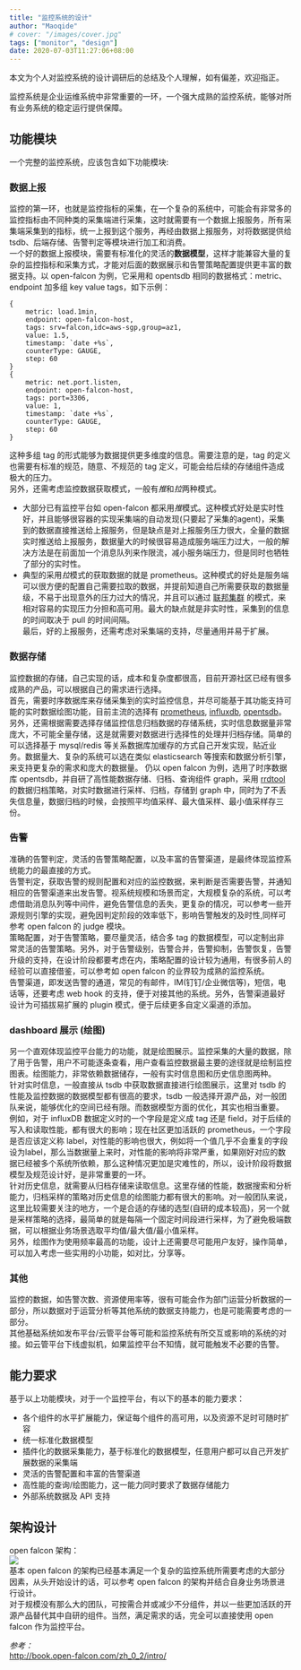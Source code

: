 ```yaml
---
title: "监控系统的设计"
author: "Maoqide"
# cover: "/images/cover.jpg"
tags: ["monitor", "design"]
date: 2020-07-03T11:27:06+08:00
---
```


本文为个人对监控系统的设计调研后的总结及个人理解，如有偏差，欢迎指正。     
<!--more-->
监控系统是企业运维系统中非常重要的一环，一个强大成熟的监控系统，能够对所有业务系统的稳定运行提供保障。     

## 功能模块

一个完整的监控系统，应该包含如下功能模块:    
### 数据上报
监控的第一环，也就是监控指标的采集，在一个复杂的系统中，可能会有非常多的监控指标由不同种类的采集端进行采集，这时就需要有一个数据上报服务，所有采集端采集到的指标，统一上报到这个服务，再经由数据上报服务，对将数据提供给 tsdb、后端存储、告警判定等模块进行加工和消费。     
一个好的数据上报模块，需要有标准化的灵活的**数据模型**，这样才能兼容大量的复杂的监控指标和采集方式，才能对后面的数据展示和告警策略配置提供更丰富的数据支持。以 open-falcon 为例，它采用和 opentsdb 相同的数据格式：metric、endpoint 加多组 key value tags，如下示例：        
```
{
    metric: load.1min,
    endpoint: open-falcon-host,
    tags: srv=falcon,idc=aws-sgp,group=az1,
    value: 1.5,
    timestamp: `date +%s`,
    counterType: GAUGE,
    step: 60
}
{
    metric: net.port.listen,
    endpoint: open-falcon-host,
    tags: port=3306,
    value: 1,
    timestamp: `date +%s`,
    counterType: GAUGE,
    step: 60
}
```

这种多组 tag 的形式能够为数据提供更多维度的信息。需要注意的是，tag 的定义也需要有标准的规范，随意、不规范的 tag 定义，可能会给后续的存储组件造成极大的压力。   
另外，还需考虑监控数据获取模式，一般有*推*和*拉*两种模式。    
- 大部分已有监控平台如 open-falcon 都采用*推*模式。这种模式好处是实时性好，并且能够很容器的实现采集端的自动发现(只要起了采集的agent)，采集到的数据直接推送给上报服务，但是缺点是对上报服务压力很大，全量的数据实时推送给上报服务，数据量大的时候很容易造成服务端压力过大，一般的解决方法是在前面加一个消息队列来作限流，减小服务端压力，但是同时也牺牲了部分的实时性。    
- 典型的采用*拉*模式的获取数据的就是 prometheus。这种模式的好处是服务端可以很方便的配置自己需要拉取的数据，并提前知道自己所需要获取的数据量级，不易于出现意外的压力过大的情况，并且可以通过 [联邦集群](https://prometheus.io/docs/prometheus/latest/federation/) 的模式，来相对容易的实现压力分担和高可用。最大的缺点就是非实时性，采集到的信息的时间取决于 pull 的时间间隔。    
最后，好的上报服务，还需考虑对采集端的支持，尽量通用并易于扩展。    

### 数据存储
监控数据的存储，自己实现的话，成本和复杂度都很高，目前开源社区已经有很多成熟的产品，可以根据自己的需求进行选择。    
首先，需要时序数据库来存储采集到的实时监控信息，并尽可能基于其功能支持可能的实时数据绘图功能，目前主流的选择有 [prometheus](https://github.com/prometheus/prometheus), [influxdb](https://github.com/influxdata/influxdb), [opentsdb](https://github.com/OpenTSDB/opentsdb)。    
另外，还需根据需要选择存储监控信息归档数据的存储系统，实时信息数据量非常庞大，不可能全量存储，这是就需要对数据进行选择性的处理并归档存储。简单的可以选择基于 mysql/redis 等关系数据库加缓存的方式自己开发实现，贴近业务。数据量大、复杂的系统可以选在类似 elasticsearch 等搜索和数据分析引擎，来支持更复杂的需求和庞大的数据量。
仍以 open falcon 为例，选用了时序数据库 opentsdb，并自研了高性能数据存储、归档、查询组件 graph，采用 [rrdtool](https://oss.oetiker.ch/rrdtool/doc/index.en.html) 的数据归档策略，对实时数据进行采样、归档，存储到 graph 中，同时为了不丢失信息量，数据归档的时候，会按照平均值采样、最大值采样、最小值采样存三份。        

### 告警
准确的告警判定，灵活的告警策略配置，以及丰富的告警渠道，是最终体现监控系统能力的最直接的方式。    
告警判定，获取告警的规则配置和对应的监控数据，来判断是否需要告警，并通知相应的告警渠道来出发告警。视系统规模和场景而定，大规模复杂的系统，可以考虑借助消息队列等中间件，避免告警信息的丢失，更复杂的情况，可以参考一些开源规则引擎的实现，避免因判定阶段的效率低下，影响告警触发的及时性,同样可参考 open falcon 的 judge 模块。     
策略配置，对于告警策略，要尽量灵活，结合多 tag 的数据模型，可以定制出非常灵活的告警策略。另外，对于告警级别，告警合并，告警抑制，告警恢复，告警升级的支持，在设计阶段都要考虑在内，策略配置的设计较为通用，有很多前人的经验可以直接借鉴，可以参考如 open falcon 的业界较为成熟的监控系统。    
告警渠道，即发送告警的通道，常见的有邮件，IM(钉钉/企业微信等)，短信，电话等，还要考虑
web hook 的支持，便于对接其他的系统。另外，告警渠道最好设计为可插拔易扩展的 plugin 模式，便于后续更多自定义渠道的添加。    

### dashboard 展示 (绘图)
另一个直观体现监控平台能力的功能，就是绘图展示。监控采集的大量的数据，除了用于告警，用户不可能逐条查看，用户查看监控数据最主要的途径就是绘制监控图表。绘图能力，非常依赖数据储存，一般有实时信息图和历史信息图两种。    
针对实时信息，一般直接从 tsdb 中获取数据直接进行绘图展示，这里对 tsdb 的性能及监控数据的数据模型都有很高的要求，tsdb 一般选择开源产品，对一般团队来说，能够优化的空间已经有限。而数据模型方面的优化，其实也相当重要。
    例如，对于 influxDB 数据定义时的一个字段是定义成 tag 还是 field，对于后续的写入和读取性能，都有很大的影响；现在社区更加活跃的 prometheus，一个字段是否应该定义称 label，对性能的影响也很大，例如将一个值几乎不会重复的字段设为label，那么当数据量上来时，对性能的影响将非常严重，如果刚好对应的数据已经被多个系统所依赖，那么这种情况更加是灾难性的，所以，设计阶段将数据模型及规范设计好，是非常重要的一环。        
针对历史信息，就需要从归档存储来读取信息。这里存储的性能，数据搜索和分析能力，归档采样的策略对历史信息的绘图能力都有很大的影响。对一般团队来说，这里比较需要关注的地方，一个是合适的存储的选型(自研的成本较高)，另一个就是采样策略的选择，最简单的就是每隔一个固定时间段进行采样，为了避免极端数据，可以根据业务场景选取平均值/最大值/最小值采样。    
另外，绘图作为使用频率最高的功能，设计上还需要尽可能用户友好，操作简单，可以加入考虑一些实用的小功能，如对比，分享等。    
### 其他
监控的数据，如告警次数、资源使用率等，很有可能会作为部门运营分析数据的一部分，所以数据对于运营分析等其他系统的数据支持能力，也是可能需要考虑的一部分。    
其他基础系统如发布平台/云管平台等可能和监控系统有所交互或影响的系统的对接。如云管平台下线虚拟机，如果监控平台不知情，就可能触发不必要的告警。    

## 能力要求
基于以上功能模块，对于一个监控平台，有以下的基本的能力要求：    
- 各个组件的水平扩展能力，保证每个组件的高可用，以及资源不足时可随时扩容    
- 统一标准化数据模型    
- 插件化的数据采集能力，基于标准化的数据模型，任意用户都可以自己开发扩展数据的采集端    
- 灵活的告警配置和丰富的告警渠道     
- 高性能的查询/绘图能力，这一能力同时要求了数据存储能力    
- 外部系统数据及 API 支持    

## 架构设计
open falcon 架构：    
![](/media/posts/practice/monitor/open-falcon-arch.png)    
基本 open falcon 的架构已经基本满足一个复杂的监控系统所需要考虑的大部分因素，从头开始设计的话，可以参考 open falcon 的架构并结合自身业务场景进行设计。    
对于规模没有那么大的团队，可按需合并或减少不分组件，并以一些更加活跃的开源产品替代其中自研的组件。当然，满足需求的话，完全可以直接使用 open falcon 作为监控平台。     

*参考：*    
http://book.open-falcon.com/zh_0_2/intro/    
